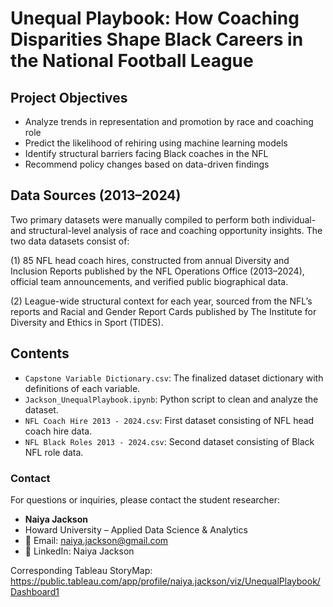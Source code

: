 # Unequal Playbook: How Coaching Disparities Shape Black Careers in the National Football League 

## Project Objectives

- Analyze trends in representation and promotion by race and coaching role
- Predict the likelihood of rehiring using machine learning models
- Identify structural barriers facing Black coaches in the NFL
- Recommend policy changes based on data-driven findings

## Data Sources (2013–2024)

Two primary datasets were manually compiled to perform both individual- and structural-level analysis of race and coaching opportunity insights. The two data datasets consist of:

(1) 85 NFL head coach hires, constructed from annual Diversity and Inclusion Reports published by the NFL Operations Office (2013–2024), official team announcements, and verified public biographical data.

(2) League-wide structural context for each year, sourced from the NFL’s reports and Racial and Gender Report Cards published by The Institute for Diversity and Ethics in Sport (TIDES).

## Contents

- `Capstone Variable Dictionary.csv`: The finalized dataset dictionary with definitions of each variable.
- `Jackson_UnequalPlaybook.ipynb`: Python script to clean and analyze the dataset.
- `NFL Coach Hire 2013 - 2024.csv`: First dataset consisting of NFL head coach hire data.
- `NFL Black Roles 2013 - 2024.csv`: Second dataset consisting of Black NFL role data. 

### Contact

For questions or inquiries, please contact the student researcher:
- **Naiya Jackson**
- Howard University – Applied Data Science & Analytics
- 📧 Email: naiya.jackson@gmail.com
- 🔗 LinkedIn: Naiya Jackson

Corresponding Tableau StoryMap: https://public.tableau.com/app/profile/naiya.jackson/viz/UnequalPlaybook/Dashboard1

